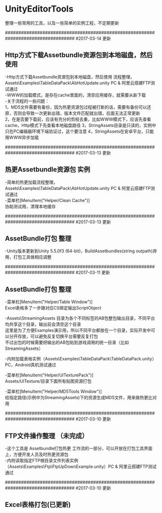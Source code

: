 ﻿# UnityEditorTools
整理一些常用的工具，以及一些简单的实例工程，不定期更新    

##################################################################################
#2017-03-14 更新 
## Http方式下载Assetbundle资源包到本地磁盘，然后使用

-Http方式下载Assetbundle资源包到本地磁盘，然后使用 流程整理，Assets\Examples\TableDataPack\AbHotUpdate.unity    PC & 阿里云搭建FTP测试通过    
-WWW的加载模式，是存在cache里面的，清空应用缓存，就需要从新下载    
-关于流程的一些问题：    
	1，MD5文件需要有备份，因为热更资源包过程被打断的话，需要有备份可以还原，否则会导致一次更新出错，版本文件匹配就出错，后面无法正常更新    
	2，在是否要下载前，应该有充分的剪枝去重，比如WWW模式下，应该先查看cache，Http模式下先查看本地磁盘路径
	3，StringAssets目录是只读的，实例中只在PC编辑器环境下端验证过，这个要注意
	4，StringAssets在安卓平台，只能用WWW异步加载


##################################################################################
#2017-03-13 更新 
## 热更Assetbundle资源包 实例

-简单的热更加载流程整理，Assets\Examples\TableDataPack\AbHotUpdate.unity    PC & 阿里云搭建FTP测试通过    
-菜单栏[MenuItem("Helper/Clean Cache")]    
	协助测试用，清理本地缓存

##################################################################################
#2017-03-13 更新    
## AssetBundle打包 整理    

-Unity版本更新到Unity 5.5.0f3 (64-bit)，BuildAssetbundles(string outpath)弃用，打包工具做相应调整
 

##################################################################################
#2017-03-11 更新
## AssetBundle打包 整理       

-菜单栏[MenuItem("Helper/Table Window")]    
	Excel表格多了一步跟对应CS绑定输出ScriptObject    

-Assets\StreamingAssets 目录为各个不同标签的AB包整包输出目录，不同平台均共享这个目录，输出前会清空这个目录    
	这里是为了方便Examples演示用，所以不同平台都放在一个目录，实际开发中可以分开存放，可以避免反复切换平台需要反复打包    
	不过出包的时候需要把输出的AB包贴到游戏调用的统一目录（比如StreamingAssets）    

-内附加载表格实例（Assets\Examples\TableDataPack\TableDataPack.unity）PC，Android真机测试通过

-菜单栏[MenuItem("Helper/UITexturePack")]    
	Assets/UITexture/目录下面所有贴图资源打包    
   

-菜单栏[MenuItem("Helper/MD5Tools Window")]    
	给指定路径(示例中为StreamingAssets)下的资源生成MD5文件，用来做热更比对用    



##################################################################################
#2017-03-10 更新
## FTP文件操作整理 （未完成）

-这个工具是 Assetbundle打包热更 工作流的一部分，可以开放在打包工具界面上，方便开发人员及时热更资源包    
-内附读取指定FTP根目录文件列表实例（Assets\Examples\Ftp\FtpUpDownExample.unity）PC & 阿里云搭建FTP测试通过


##################################################################################
#2017-03-10 更新
## Excel表格打包(已更新)
